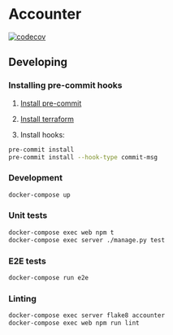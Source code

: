 # Accounter

[![codecov](https://codecov.io/gh/getaccounter/accounter/branch/master/graph/badge.svg?token=D2EQCHJWZS)](https://codecov.io/gh/getaccounter/accounter)

## Developing

### Installing pre-commit hooks

1. [Install pre-commit](https://pre-commit.com/#install)

1. [Install terraform](https://learn.hashicorp.com/tutorials/terraform/install-cli)

1. Install hooks:

```bash
pre-commit install
pre-commit install --hook-type commit-msg
```

### Development

```bash
docker-compose up
```

### Unit tests

```bash
docker-compose exec web npm t
docker-compose exec server ./manage.py test
```

### E2E tests

```bash
docker-compose run e2e
```

### Linting

```bash
docker-compose exec server flake8 accounter
docker-compose exec web npm run lint
```
